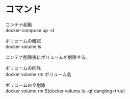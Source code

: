 # コマンド

コンテナ起動  
docker-compose up -d

ボリュームの確認  
docker volume ls

コンテナ削除後にボリュームを削除する。  

ボリュームの削除  
docker volume rm ボリューム名

ボリュームの全削除  
docker volume rm $(docker volume ls -qf dangling=true)
